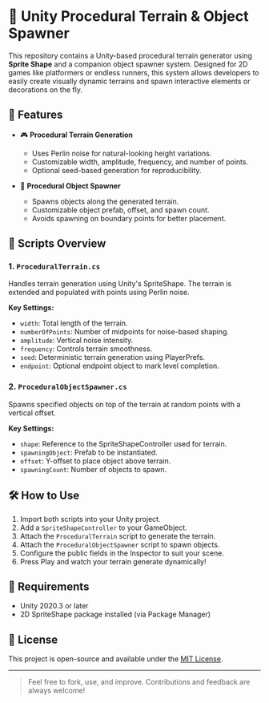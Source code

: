 # 🌄 Unity Procedural Terrain & Object Spawner

This repository contains a Unity-based procedural terrain generator using **Sprite Shape** and a companion object spawner system. Designed for 2D games like platformers or endless runners, this system allows developers to easily create visually dynamic terrains and spawn interactive elements or decorations on the fly.

## 🚀 Features

- 🎮 **Procedural Terrain Generation**
  - Uses Perlin noise for natural-looking height variations.
  - Customizable width, amplitude, frequency, and number of points.
  - Optional seed-based generation for reproducibility.
  
- 🌱 **Procedural Object Spawner**
  - Spawns objects along the generated terrain.
  - Customizable object prefab, offset, and spawn count.
  - Avoids spawning on boundary points for better placement.

## 📂 Scripts Overview

### 1. `ProceduralTerrain.cs`
Handles terrain generation using Unity's SpriteShape. The terrain is extended and populated with points using Perlin noise.

**Key Settings:**
- `width`: Total length of the terrain.
- `numberOfPoints`: Number of midpoints for noise-based shaping.
- `amplitude`: Vertical noise intensity.
- `frequency`: Controls terrain smoothness.
- `seed`: Deterministic terrain generation using PlayerPrefs.
- `endpoint`: Optional endpoint object to mark level completion.

### 2. `ProceduralObjectSpawner.cs`
Spawns specified objects on top of the terrain at random points with a vertical offset.

**Key Settings:**
- `shape`: Reference to the SpriteShapeController used for terrain.
- `spawningObject`: Prefab to be instantiated.
- `offset`: Y-offset to place object above terrain.
- `spawningCount`: Number of objects to spawn.

## 🛠️ How to Use

1. Import both scripts into your Unity project.
2. Add a `SpriteShapeController` to your GameObject.
3. Attach the `ProceduralTerrain` script to generate the terrain.
4. Attach the `ProceduralObjectSpawner` script to spawn objects.
5. Configure the public fields in the Inspector to suit your scene.
6. Press Play and watch your terrain generate dynamically!

## 📌 Requirements

- Unity 2020.3 or later
- 2D SpriteShape package installed (via Package Manager)

## 📄 License

This project is open-source and available under the [MIT License](LICENSE).


---

> Feel free to fork, use, and improve. Contributions and feedback are always welcome!
